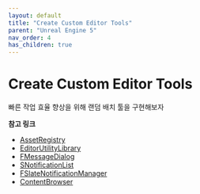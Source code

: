 ```yaml
---
layout: default
title: "Create Custom Editor Tools"
parent: "Unreal Engine 5"
nav_order: 4
has_children: true
---
```


# Create Custom Editor Tools

빠른 작업 효율 향상을 위해 랜덤 배치 툴을 구현해보자

**참고 링크**
- [AssetRegistry](https://dev.epicgames.com/documentation/en-us/unreal-engine/asset-registry-in-unreal-engine?application_version=5.5)
- [EditorUtilityLibrary](https://dev.epicgames.com/documentation/en-us/unreal-engine/API/Editor/Blutility/UEditorUtilityLibrary)
- [FMessageDialog](https://dev.epicgames.com/documentation/en-us/unreal-engine/API/Runtime/Core/Misc/FMessageDialog)
- [SNotificationList](https://dev.epicgames.com/documentation/en-us/unreal-engine/API/Runtime/Slate/Widgets/Notifications/SNotificationList?application_version=4.27)
- [FSlateNotificationManager](https://dev.epicgames.com/documentation/en-us/unreal-engine/API/Runtime/Slate/Framework/Notifications/FSlateNotificationManager?application_version=4.27)
- [ContentBrowser](https://dev.epicgames.com/documentation/en-us/unreal-engine/API/Editor/ContentBrowser?application_version=5.0)

